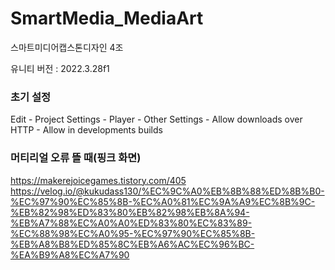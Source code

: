 # SmartMedia_MediaArt
스마트미디어캡스톤디자인 4조

유니티 버전 : 2022.3.28f1

### 초기 설정
Edit - Project Settings - Player - Other Settings - Allow downloads over HTTP - Allow in developments builds


### 머티리얼 오류 뜰 때(핑크 화면)
https://makerejoicegames.tistory.com/405
https://velog.io/@kukudass130/%EC%9C%A0%EB%8B%88%ED%8B%B0-%EC%97%90%EC%85%8B-%EC%A0%81%EC%9A%A9%EC%8B%9C-%EB%82%98%ED%83%80%EB%82%98%EB%8A%94-%EB%A7%88%EC%A0%A0%ED%83%80%EC%83%89-%EC%88%98%EC%A0%95-%EC%97%90%EC%85%8B-%EB%A8%B8%ED%85%8C%EB%A6%AC%EC%96%BC-%EA%B9%A8%EC%A7%90
